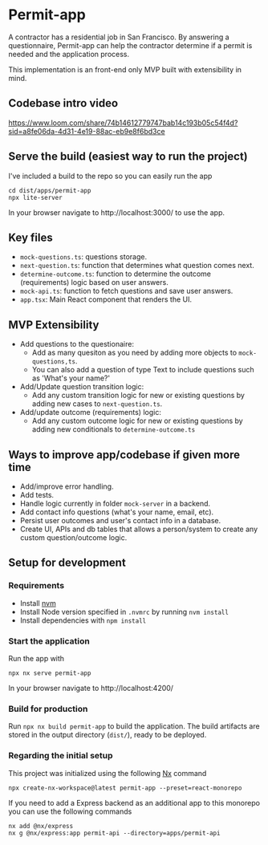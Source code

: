 # Permit-app
A contractor has a residential job in San Francisco. By answering a questionnaire, Permit-app can help the contractor determine if a permit is needed and the application process.

This implementation is an front-end only MVP built with extensibility in mind. 

## Codebase intro video
https://www.loom.com/share/74b14612779747bab14c193b05c54f4d?sid=a8fe06da-4d31-4e19-88ac-eb9e8f6bd3ce

## Serve the build (easiest way to run the project)
I've included a build to the repo so you can easily run the app 
```
cd dist/apps/permit-app
npx lite-server
```
In your browser navigate to http://localhost:3000/ to use the app. 

## Key files
- `mock-questions.ts`: questions storage.
- `next-question.ts`: function that determines what question comes next.
- `determine-outcome.ts`: function to determine the outcome (requirements) logic based on user answers.
- `mock-api.ts`: function to fetch questions and save user answers.
- `app.tsx`: Main React component that renders the UI.

## MVP Extensibility
- Add questions to the questionaire:
	- Add as many quesiton as you need by adding more objects to `mock-questions,ts`.
    - You can also add a question of type Text to include questions such as 'What's your name?'
- Add/Update question transition logic:
    - Add any custom transition logic for new or existing questions by adding new cases to `next-question.ts`.
- Add/update outcome (requirements) logic:
    - Add any custom outcome logic for new or existing questions by adding new conditionals to `determine-outcome.ts`

## Ways to improve app/codebase if given more time
- Add/improve error handling.
- Add tests.
- Handle logic currently in folder `mock-server` in a backend.
- Add contact info questions (what's your name, email, etc).
- Persist user outcomes and user's contact info in a database.
- Create UI, APIs and db tables that allows a person/system to create any custom question/outcome logic.

## Setup for development
### Requirements
- Install [nvm](https://github.com/nvm-sh/nvm)
- Install Node version specified in `.nvmrc` by running `nvm install`
- Install dependencies with `npm install`

### Start the application
Run the app with
```
npx nx serve permit-app
```
In your browser navigate to http://localhost:4200/

### Build for production
Run `npx nx build permit-app` to build the application. The build artifacts are stored in the output directory (`dist/`), ready to be deployed.

### Regarding the initial setup
This project was initialized using the following [Nx](https://nx.dev) command
```
npx create-nx-workspace@latest permit-app --preset=react-monorepo
```
If you need to add a Express backend as an additional app to this monorepo you can use the following commands
```
nx add @nx/express
nx g @nx/express:app permit-api --directory=apps/permit-api
```
